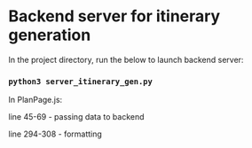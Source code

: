 # Backend server for itinerary generation

In the project directory, run the below to launch backend server:

### `python3 server_itinerary_gen.py`

In PlanPage.js: 

line 45-69 - passing data to backend

line 294-308 - formatting

